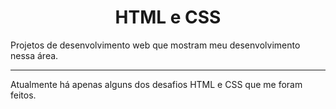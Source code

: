 <h1 align="center">HTML e CSS</h1>
Projetos de desenvolvimento web que mostram meu desenvolvimento nessa área.
<hr />
<p>Atualmente há apenas alguns dos desafios HTML e CSS que me foram feitos.</p>
